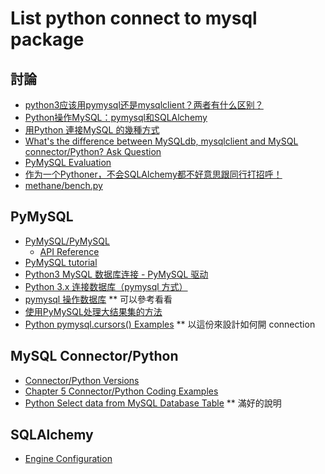 # List python connect to mysql package

## 討論
  * [python3应该用pymysql还是mysqlclient？两者有什么区别？](https://www.zhihu.com/question/268449231)
  * [Python操作MySQL：pymysql和SQLAlchemy](https://www.cnblogs.com/xuyaping/p/7106443.html)
  * [用Python 連接MySQL 的幾種方式](https://bigdatafinance.tw/index.php/tech/data-processing/500-python-mysql)
  * [What's the difference between MySQLdb, mysqlclient and MySQL connector/Python?
Ask Question](https://stackoverflow.com/questions/43102442/whats-the-difference-between-mysqldb-mysqlclient-and-mysql-connector-python)
  * [PyMySQL Evaluation](https://wiki.openstack.org/wiki/PyMySQL_evaluation#PyMySQL_Evaluation)
  * [作为一个Pythoner，不会SQLAlchemy都不好意思跟同行打招呼！](https://zhuanlan.zhihu.com/p/23190728)
  * [methane/bench.py](https://gist.github.com/methane/90ec97dda7fa9c7c4ef1)

## PyMySQL
  * [PyMySQL/PyMySQL](https://github.com/PyMySQL/PyMySQL)
    * [API Reference](https://pymysql.readthedocs.io/en/latest/modules/index.html)
  * [PyMySQL tutorial](http://zetcode.com/python/pymysql/)
  * [Python3 MySQL 数据库连接 - PyMySQL 驱动](http://www.runoob.com/python3/python3-mysql.html)
  * [Python 3.x 连接数据库（pymysql 方式）](https://www.cnblogs.com/woider/p/5926744.html)
  * [pymysql 操作数据库](https://www.cnblogs.com/jl-bai/p/6124088.html) ** 可以參考看看
  * [使用PyMySQL处理大结果集的方法](https://zhongwuzw.github.io/2016/10/13/%E4%BD%BF%E7%94%A8PyMySQL%E5%A4%84%E7%90%86%E5%A4%A7%E7%BB%93%E6%9E%9C%E9%9B%86%E7%9A%84%E6%96%B9%E6%B3%95/)
  * [Python pymysql.cursors() Examples](https://www.programcreek.com/python/example/93830/pymysql.cursors) ** 以這份來設計如何開 connection

## MySQL Connector/Python
  * [Connector/Python Versions](https://dev.mysql.com/doc/connector-python/en/connector-python-versions.html)
  * [Chapter 5 Connector/Python Coding Examples](https://dev.mysql.com/doc/connector-python/en/connector-python-examples.html)
  * [Python Select data from MySQL Database Table](https://pynative.com/python-mysql-select-query-to-fetch-data/) ** 滿好的說明

## SQLAlchemy
  * [Engine Configuration](https://docs.sqlalchemy.org/en/13/core/engines.html)



